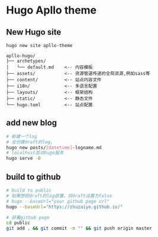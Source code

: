 # Hugo Apllo theme

## New Hugo site

```
hugo new site apllo-theme
```

```
apllo-hugo/
├── archetypes/
│   └── default.md    <-- 内容模板
├── assets/           <-- 资源管道传递的全局资源,例如sass等
├── content/          <-- 站点内容文件
├── i18n/             <-- 多语言配置
├── layouts/          <-- 框架结构
├── static/           <-- 静态文件
└── hugo.toml         <-- 站点配置
```

## add new blog

```sh
# 新建一个log
# 会创建draft的log,
hugo new posts/[datetime]-logname.md
# localhost启动hugo服务 
hugo serve -D
``` 

## build to github

```sh
# build to public
# 如果想把draft的log部署，将draft设置为false
# hugo --baseUrl="your github page url"
hugo --baseUrl="https://zhuzaiye.github.io/"

# 部署github page
cd public
git add . && git commit -m "" && git push origin master
```